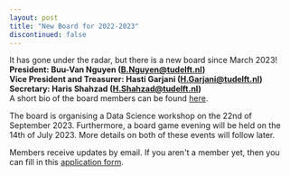```yaml
---
layout: post
title: "New Board for 2022-2023"
discontinued: false
---
```

It has gone under the radar, but there is a new board since March 2023! \
**President: Buu-Van Nguyen (B.Nguyen@tudelft.nl)** \
**Vice President and Treasurer: Hasti Garjani (H.Garjani@tudelft.nl)** \
**Secretary: Haris Shahzad (H.Shahzad@tudelft.nl)** \
A short bio of the board members can be found [here].

The board is organising a Data Science workshop on the 22nd of September 2023. Furthermore, a board game evening will be held on the 14th of July 2023.
More details on both of these events will follow later.

Members receive updates by email. If you aren't a member yet, then you can fill in this [application form].

[application form]: https://docs.google.com/forms/d/e/1FAIpQLSewywaxzoU_7emcSgcHgwqjIcl8Ic8MRR_a-2Q3mzrpZgaTxA/viewform?usp=sharing
[here]: http://sscdelft.github.io/board/
[SIAMSC-EWI@tudelft.nl]: mailto:SIAMSC-EWI@tudelft.nl
[B.Nguyen@tudelft.nl]: mailto:B.Nguyen@tudelft.nl
[H.Garjani@tudelft.nl]: mailto:H.Garjani@tudelft.nl
[H.Shahzad@tudelft.nl]: mailto:H.Shahzad@tudelft.nl
